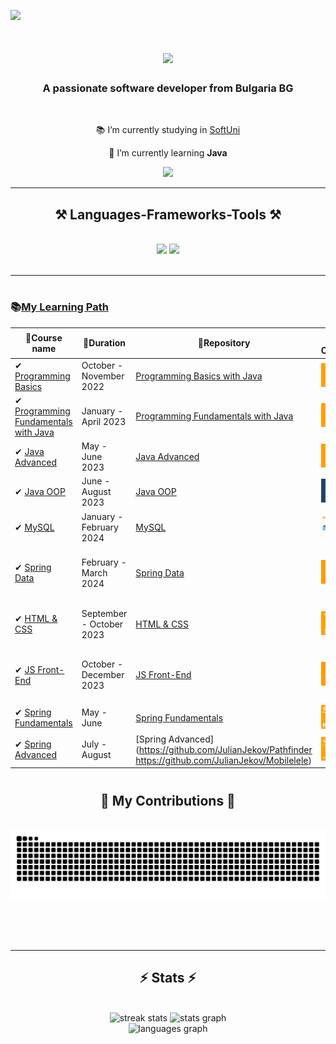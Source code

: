 
![](https://komarev.com/ghpvc/?username=JulianJekov)

<h1 align="center">
    <img src="https://readme-typing-svg.herokuapp.com/?font=Righteous&size=35&center=true&vCenter=true&width=500&height=70&duration=4000&lines=Hi+There!+👋;+I'm+Julian+Jekov!;" />
</h1>

<h3 align="center">A passionate software developer from Bulgaria BG</h3>

<br/>

<div align="center">
 
 📚 I’m currently studying in [SoftUni](https://softuni.bg)
 
 🌱 I’m currently learning **Java**

 </div>
 
<div align="center"> 
  <a href="mailto:immunetou@gmail.com">
    <img src="https://img.shields.io/badge/Gmail-333333?style=for-the-badge&logo=gmail&logoColor=red" />
  </a>
</div>

 <hr/>
 
<h2 align="center">⚒️ Languages-Frameworks-Tools ⚒️</h2>
<br/>
<div align="center">
    <img src="https://skillicons.dev/icons?i=java,spring,hibernate,mysql,idea" />
    <img src="https://skillicons.dev/icons?i=javascript,html,css,postman,vscode,github" /><br>
</div>

<br/>
<hr/>

<h1 align="center"></h1>

### 📚[My Learning Path](https://softuni.bg/curriculum)
| 🧾Course name | 📅Duration | 📁Repository | 🏆Certificate | 🛠️Skills | 
|--------|----|----|----|-----|
|✔ [Programming Basics](https://softuni.bg/trainings/3872/programming-basics-with-java-october-2022) | October - November 2022 | [Programming Basics with Java](https://github.com/JulianJekov/SoftUni-Java-Programming-Basics-Oct-2022) | <a href="https://softuni.bg/certificates/details/147441/95d00897" rel="nofollow"><img src="https://github.com/JulianJekov/JulianJekov/blob/main/imgs/basics.png" alt="Programming Basics with Java"></a> |  [![IntelliJ Idea](https://skillicons.dev/icons?i=idea&theme=light)](https://www.jetbrains.com/idea/) [![Java](https://skillicons.dev/icons?i=java&theme=light)](https://www.java.com/en/) |
|✔ [Programming Fundamentals with Java](https://softuni.bg/trainings/3951/programming-fundamentals-with-java-january-2023) | January - April 2023 | [Programming Fundamentals with Java](https://github.com/JulianJekov/Programming-Fundamentals-with-Java) | <a href="https://softuni.bg/certificates/details/167620/58259203" rel="nofollow"><img src="https://github.com/JulianJekov/JulianJekov/blob/main/imgs/fundamentsl.png" alt="Programming Fundamentals with Java"></a> | [![Java](https://skillicons.dev/icons?i=java&theme=light)](https://www.java.com/en/) [![GitHub](https://skillicons.dev/icons?i=github&theme=light)](https://github.com/) |
|✔ [Java Advanced](https://softuni.bg/trainings/4100/java-advanced-may-2023) | May - June 2023 | [Java Advanced](https://github.com/JulianJekov/JavaAdvanced) | <a href="https://softuni.bg/certificates/details/174554/ff0e7a8f" rel="nofollow"><img src="https://github.com/JulianJekov/JulianJekov/blob/main/imgs/advanced.png" alt="Java Advanced"></a> | [![Java](https://skillicons.dev/icons?i=java&theme=light)](https://www.java.com/en/) |
|✔ [Java OOP](https://softuni.bg/trainings/4101/java-oop-june-2023) | June - August 2023 | [Java OOP](https://github.com/JulianJekov/JavaOOP) | <a href="https://softuni.bg/certificates/details/181438/d056116b" rel="nofollow"><img src="https://github.com/JulianJekov/JulianJekov/blob/main/imgs/oop.jpg" alt="Java OOP"></a>| [![Java](https://skillicons.dev/icons?i=java&theme=light)](https://www.java.com/en/) |
|✔ [MySQL](https://softuni.bg/trainings/4365/mysql-january-2024) | January - February 2024 | [MySQL](https://github.com/JulianJekov/MySQL) | <a href="https://softuni.bg/certificates/details/202807/75600be9" rel="nofollow"><img src="https://github.com/JulianJekov/JulianJekov/blob/main/imgs/mysql.jpg" alt="MySQL"></a> | [![MySQL](https://skillicons.dev/icons?i=mysql&theme=light)](https://www.mysql.com/) |
|✔ [Spring Data](https://softuni.bg/trainings/4366/spring-data-february-2024)| February - March 2024 | [Spring Data](https://github.com/JulianJekov/Spring-Data) | <a href="https://softuni.bg/certificates/details/209352/6596fb30" rel="nofollow"><img src="https://github.com/JulianJekov/JulianJekov/blob/main/imgs/spring%20data.png" alt="SpringData"></a>| [![Java](https://skillicons.dev/icons?i=java&theme=light)](https://www.java.com/en/) [![Hibernate](https://skillicons.dev/icons?i=hibernate&theme=light)](https://hibernate.org/) [![Spring](https://skillicons.dev/icons?i=spring&theme=light)](https://spring.io/) [![Maven](https://skillicons.dev/icons?i=maven&theme=light)](https://maven.apache.org/) |
|✔ [HTML & CSS](https://softuni.bg/trainings/4239/html-and-css-september-2023) | September - October 2023 | [HTML & CSS](https://github.com/JulianJekov/HTML-CSS) | <a href="https://softuni.bg/certificates/details/190908/cd8e5594" rel="nofollow"><img src="https://github.com/JulianJekov/JulianJekov/blob/main/imgs/html%20css.jpg" alt="HTML & CSS"></a> | [![HTML](https://skillicons.dev/icons?i=html&theme=light)](https://en.wikipedia.org/wiki/HTML) [![CSS](https://skillicons.dev/icons?i=css&theme=light)](https://en.wikipedia.org/wiki/CSS) [![VS Code](https://skillicons.dev/icons?i=vscode&theme=light)](https://code.visualstudio.com/) |
|✔ [JS Front-End](https://softuni.bg/trainings/4240/js-front-end-october-2023) | October - December 2023 | [JS Front-End](https://github.com/JulianJekov/JS-Front-End) | <a href="https://softuni.bg/certificates/details/199232/2d830a19" rel="nofollow"><img src="https://github.com/JulianJekov/JulianJekov/blob/main/imgs/js%20front%20end.png" alt="JsFront-End"></a>|[![JavaScript](https://skillicons.dev/icons?i=js&theme=light)](https://developer.mozilla.org/en-US/docs/Web/JavaScript)  [![Postman](https://skillicons.dev/icons?i=postman&theme=light)](https://www.postman.com/) [![NPM](https://skillicons.dev/icons?i=npm&theme=light)](https://www.npmjs.com/) |
|✔ [Spring Fundamentals](https://softuni.bg/trainings/4530/spring-fundamentals-may-2024) | May - June | [Spring Fundamentals](https://github.com/JulianJekov/Spring-Fundamentals) | <a href="https://softuni.bg/certificates/details/219320/568b015f" rel="nofollow"><img src="https://github.com/JulianJekov/JulianJekov/blob/main/imgs/spring%20fundamentals.jpg" alt="Spring Fundamentals"></a> | [![Spring](https://skillicons.dev/icons?i=spring&theme=light)](https://spring.io/) |
|✔ [Spring Advanced](https://softuni.bg/trainings/4532/spring-advanced-june-2024) | July - August | [Spring Advanced](https://github.com/JulianJekov/Pathfinder https://github.com/JulianJekov/Mobilelele) | <a href="https://softuni.bg/certificates/details/223330/415ee33a" rel="nofollow"><img src="https://github.com/JulianJekov/JulianJekov/blob/main/imgs/spring%20advanced.jpg" alt="Spring Fundamentals"></a> | [![Spring](https://skillicons.dev/icons?i=spring&theme=light)](https://spring.io/) |


<h1 align="center"></h1>

<div align="center">
  <h2>🐍 My Contributions 🐍</h2>
  <br>
  <img alt="snake eating my contributions" src="https://raw.githubusercontent.com/JulianJekov/JulianJekov/output/github-contribution-grid-snake.svg" />
  
  <br/><br/><br/>
</div>

<hr/>

<h2 align="center">⚡ Stats ⚡</h2>
<br>
<div align="center">
    <img width=390 src="https://github-readme-streak-stats-salesp07.vercel.app/?user=JulianJekov&count_private=true&theme=react&border_radius=10" alt="streak stats"/>
  <img src="https://github-readme-stats.vercel.app/api?username=JulianJekov&hide_title=false&hide_rank=false&show_icons=true&include_all_commits=true&count_private=true&disable_animations=false&theme=react&rank_icon=github&border_radius=10" height="150" alt="stats graph"  />
    <br/>
  <img src="https://github-readme-stats.vercel.app/api/top-langs?username=JulianJekov&locale=en&hide_title=false&layout=compact&card_width=320&langs_count=5&theme=react&border_radius=10&size_weight=0.5&count_weight=0.5" alt="languages graph"  />
</div>

<br/><br/>
